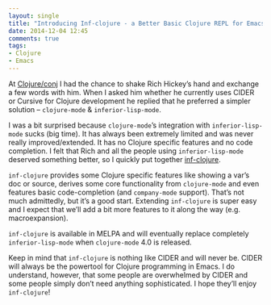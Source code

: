 ```yaml
---
layout: single
title: "Introducing Inf-clojure - a Better Basic Clojure REPL for Emacs"
date: 2014-12-04 12:45
comments: true
tags:
- Clojure
- Emacs
---
```


At [Clojure/conj](http://clojure-conj.org/) I had the chance to shake
Rich Hickey’s hand and exchange a few words with him. When I asked him
whether he currently uses CIDER or Cursive for Clojure development he
replied that he preferred a simpler solution – `clojure-mode` &
`inferior-lisp-mode`.

I was a bit surprised because `clojure-mode`’s
integration with `inferior-lisp-mode` sucks (big time). It has always
been extremely limited and was never really improved/extended. It has
no Clojure specific features and no code completion. I felt that Rich
and all the people using `inferior-lisp-mode` deserved something better,
so I quickly put together [inf-clojure](https://github.com/clojure-emacs/inf-clojure).

`inf-clojure` provides some Clojure specific features like showing a
var’s doc or source, derives some core functionality from `clojure-mode`
and even features basic code-completion (and `company-mode`
support). That’s not much admittedly, but it’s a good start. Extending
`inf-clojure` is super easy and I expect that we’ll add a bit more
features to it along the way (e.g. macroexpansion).

`inf-clojure` is available in MELPA and will eventually replace
completely `inferior-lisp-mode` when `clojure-mode` 4.0 is released.

Keep in mind that `inf-clojure` is nothing like CIDER and will never
be. CIDER will always be the powertool for Clojure programming in
Emacs. I do understand, however, that some people are overwhelmed by
CIDER and some people simply don’t need anything sophisticated. I hope
they’ll enjoy `inf-clojure`!
